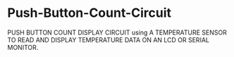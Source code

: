 # Push-Button-Count-Circuit
PUSH BUTTON COUNT DISPLAY CIRCUIT using A TEMPERATURE SENSOR TO READ AND DISPLAY TEMPERATURE DATA ON AN LCD OR SERIAL MONITOR.
